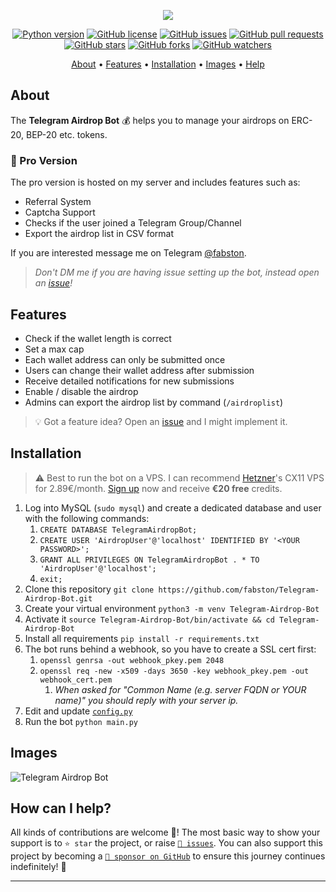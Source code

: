 <p align="center"><a href="https://github.com/fabston/Telegram-Airdrop-Bot" target="_blank"><img src="https://github.com/fabston/Telegram-Airdrop-Bot/blob/main/assets/logo.png?raw=true"></a></p>

<p align="center">
    <a href="https://www.python.org/downloads/release/python-380/"><img src="https://img.shields.io/badge/python-3.8-blue.svg?style=plastic" alt="Python version"></a>
    <a href="https://github.com/fabston/Telegram-Airdrop-Bot/blob/master/LICENSE"><img src="https://img.shields.io/github/license/fabston/Telegram-Airdrop-Bot?style=plastic" alt="GitHub license"></a>
    <a href="https://github.com/fabston/Telegram-Airdrop-Bot/issues"><img src="https://img.shields.io/github/issues/fabston/Telegram-Airdrop-Bot?style=plastic" alt="GitHub issues"></a>
    <a href="https://github.com/fabston/Telegram-Airdrop-Bot/pulls"><img src="https://img.shields.io/github/issues-pr/fabston/Telegram-Airdrop-Bot?style=plastic" alt="GitHub pull requests"></a>
    <br /><a href="https://github.com/fabston/Telegram-Airdrop-Bot/stargazers"><img src="https://img.shields.io/github/stars/fabston/Telegram-Airdrop-Bot?style=social" alt="GitHub stars"></a>
    <a href="https://github.com/fabston/Telegram-Airdrop-Bot/network/members"><img src="https://img.shields.io/github/forks/fabston/Telegram-Airdrop-Bot?style=social" alt="GitHub forks"></a>
    <a href="https://github.com/fabston/Telegram-Airdrop-Bot/watchers"><img src="https://img.shields.io/github/watchers/fabston/Telegram-Airdrop-Bot?style=social" alt="GitHub watchers"></a>
</p>

<p align="center">
  <a href="#about">About</a>
  •
  <a href="#features">Features</a>
  •
  <a href="#installation">Installation</a>
  •
  <a href="#images">Images</a>
  •
  <a href="#how-can-i-help">Help</a>
</p>

## About
The **Telegram Airdrop Bot** 💰 helps you to manage your airdrops on ERC-20, BEP-20 etc. tokens.

### 🚀 Pro Version
The pro version is hosted on my server and includes features such as:

- Referral System
- Captcha Support
- Checks if the user joined a Telegram Group/Channel
- Export the airdrop list in CSV format

If you are interested message me on Telegram [@fabston](https://t.me/fabston). 

> _Don't DM me if you are having issue setting up the bot, instead open an [issue](https://github.com/fabston/Telegram-Airdrop-Bot/issues/new/choose)!_

## Features
- Check if the wallet length is correct
- Set a max cap
- Each wallet address can only be submitted once
- Users can change their wallet address after submission  
- Receive detailed notifications for new submissions
- Enable / disable the airdrop
- Admins can export the airdrop list by command (`/airdroplist`)

> 💡 Got a feature idea? Open an [issue](https://github.com/fabston/Telegram-Airdrop-Bot/issues/new?assignees=&labels=enhancement&template=feature-request---.md) and I might implement it.


## Installation
> ⚠️ Best to run the bot on a VPS. I can recommend <a href="https://fabston.dev/hetzner" title="Get €20 in cloud credits">Hetzner</a>'s CX11 VPS for 2.89€/month. [Sign up](https://fabston.dev/hetzner) now and receive **€20 free** credits.
1. Log into MySQL (`sudo mysql`) and create a dedicated database and user with the following commands:
   1. `CREATE DATABASE TelegramAirdropBot;`
   1. `CREATE USER 'AirdropUser'@'localhost' IDENTIFIED BY '<YOUR PASSWORD>';`
   1. `GRANT ALL PRIVILEGES ON TelegramAirdropBot . * TO 'AirdropUser'@'localhost';`
   1. `exit;`
1. Clone this repository `git clone https://github.com/fabston/Telegram-Airdrop-Bot.git`
1. Create your virtual environment `python3 -m venv Telegram-Airdrop-Bot`
1. Activate it `source Telegram-Airdrop-Bot/bin/activate && cd Telegram-Airdrop-Bot`
1. Install all requirements `pip install -r requirements.txt`
1. The bot runs behind a webhook, so you have to create a SSL cert first:
   1. `openssl genrsa -out webhook_pkey.pem 2048`
   1. `openssl req -new -x509 -days 3650 -key webhook_pkey.pem -out webhook_cert.pem`
      1. _When asked for "Common Name (e.g. server FQDN or YOUR name)" you should reply with your server ip._
1. Edit and update [`config.py`](https://github.com/fabston/Telegram-Airdrop-Bot/blob/master/config.py)
1. Run the bot `python main.py`


## Images
![Telegram Airdrop Bot](https://github.com/fabston/Telegram-Airdrop-Bot/blob/main/assets/about.jpg?raw=true)

## How can I help?
All kinds of contributions are welcome 🙌! The most basic way to show your support is to `⭐️ star` the project, or raise [`🐞 issues`](https://github.com/fabston/Telegram-Airdrop-Bot/issues/new/choose). You can also support this project by becoming a [`💚 sponsor on GitHub`](https://github.com/sponsors/fabston) to ensure this journey continues indefinitely! 🚀

***

